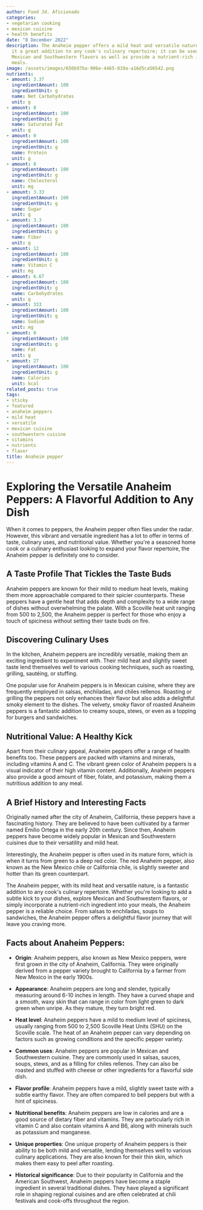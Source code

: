 ```yaml
---
author: Food Jd. Aficionado
categories:
- vegetarian cooking
- mexican cuisine
- health benefits
date: "8 December 2022"
description: The Anaheim pepper offers a mild heat and versatile nature that makes
  it a great addition to any cook's culinary repertoire; it can be used to explore
  Mexican and Southwestern flavors as well as provide a nutrient-rich ingredient to
  meals.
image: /assets/images/650b97ba-906e-4465-819a-a16d5ca56542.png
nutrients:
- amount: 3.37
  ingredientAmount: 100
  ingredientUnit: g
  name: Net Carbohydrates
  unit: g
- amount: 0
  ingredientAmount: 100
  ingredientUnit: g
  name: Saturated Fat
  unit: g
- amount: 0
  ingredientAmount: 100
  ingredientUnit: g
  name: Protein
  unit: g
- amount: 0
  ingredientAmount: 100
  ingredientUnit: g
  name: Cholesterol
  unit: mg
- amount: 3.33
  ingredientAmount: 100
  ingredientUnit: g
  name: Sugar
  unit: g
- amount: 3.3
  ingredientAmount: 100
  ingredientUnit: g
  name: Fiber
  unit: g
- amount: 12
  ingredientAmount: 100
  ingredientUnit: g
  name: Vitamin C
  unit: mg
- amount: 6.67
  ingredientAmount: 100
  ingredientUnit: g
  name: Carbohydrates
  unit: g
- amount: 333
  ingredientAmount: 100
  ingredientUnit: g
  name: Sodium
  unit: mg
- amount: 0
  ingredientAmount: 100
  ingredientUnit: g
  name: Fat
  unit: g
- amount: 27
  ingredientAmount: 100
  ingredientUnit: g
  name: Calories
  unit: kcal
related_posts: true
tags:
- sticky
- featured
- anaheim peppers
- mild heat
- versatile
- mexican cuisine
- southwestern cuisine
- vitamins
- nutrients
- flavor
title: Anaheim pepper
---
```

# Exploring the Versatile Anaheim Peppers: A Flavorful Addition to Any Dish

When it comes to peppers, the Anaheim pepper often flies under the radar. However, this vibrant and versatile ingredient has a lot to offer in terms of taste, culinary uses, and nutritional value. Whether you're a seasoned home cook or a culinary enthusiast looking to expand your flavor repertoire, the Anaheim pepper is definitely one to consider. 

## A Taste Profile That Tickles the Taste Buds

Anaheim peppers are known for their mild to medium heat levels, making them more approachable compared to their spicier counterparts. These peppers have a gentle heat that adds depth and complexity to a wide range of dishes without overwhelming the palate. With a Scoville heat unit ranging from 500 to 2,500, the Anaheim pepper is perfect for those who enjoy a touch of spiciness without setting their taste buds on fire.

## Discovering Culinary Uses

In the kitchen, Anaheim peppers are incredibly versatile, making them an exciting ingredient to experiment with. Their mild heat and slightly sweet taste lend themselves well to various cooking techniques, such as roasting, grilling, sautéing, or stuffing. 

One popular use for Anaheim peppers is in Mexican cuisine, where they are frequently employed in salsas, enchiladas, and chiles rellenos. Roasting or grilling the peppers not only enhances their flavor but also adds a delightful smoky element to the dishes. The velvety, smoky flavor of roasted Anaheim peppers is a fantastic addition to creamy soups, stews, or even as a topping for burgers and sandwiches.

## Nutritional Value: A Healthy Kick

Apart from their culinary appeal, Anaheim peppers offer a range of health benefits too. These peppers are packed with vitamins and minerals, including vitamins A and C. The vibrant green color of Anaheim peppers is a visual indicator of their high vitamin content. Additionally, Anaheim peppers also provide a good amount of fiber, folate, and potassium, making them a nutritious addition to any meal.

## A Brief History and Interesting Facts

Originally named after the city of Anaheim, California, these peppers have a fascinating history. They are believed to have been cultivated by a farmer named Emilio Ortega in the early 20th century. Since then, Anaheim peppers have become widely popular in Mexican and Southwestern cuisines due to their versatility and mild heat.

Interestingly, the Anaheim pepper is often used in its mature form, which is when it turns from green to a deep red color. The red Anaheim pepper, also known as the New Mexico chile or California chile, is slightly sweeter and hotter than its green counterpart.



The Anaheim pepper, with its mild heat and versatile nature, is a fantastic addition to any cook's culinary repertoire. Whether you're looking to add a subtle kick to your dishes, explore Mexican and Southwestern flavors, or simply incorporate a nutrient-rich ingredient into your meals, the Anaheim pepper is a reliable choice. From salsas to enchiladas, soups to sandwiches, the Anaheim pepper offers a delightful flavor journey that will leave you craving more.

## Facts about Anaheim Peppers:

- **Origin**: Anaheim peppers, also known as New Mexico peppers, were first grown in the city of Anaheim, California. They were originally derived from a pepper variety brought to California by a farmer from New Mexico in the early 1900s.

- **Appearance**: Anaheim peppers are long and slender, typically measuring around 6-10 inches in length. They have a curved shape and a smooth, waxy skin that can range in color from light green to dark green when unripe. As they mature, they turn bright red.

- **Heat level**: Anaheim peppers have a mild to medium level of spiciness, usually ranging from 500 to 2,500 Scoville Heat Units (SHU) on the Scoville scale. The heat of an Anaheim pepper can vary depending on factors such as growing conditions and the specific pepper variety.

- **Common uses**: Anaheim peppers are popular in Mexican and Southwestern cuisine. They are commonly used in salsas, sauces, soups, stews, and as a filling for chiles rellenos. They can also be roasted and stuffed with cheese or other ingredients for a flavorful side dish.

- **Flavor profile**: Anaheim peppers have a mild, slightly sweet taste with a subtle earthy flavor. They are often compared to bell peppers but with a hint of spiciness.

- **Nutritional benefits**: Anaheim peppers are low in calories and are a good source of dietary fiber and vitamins. They are particularly rich in vitamin C and also contain vitamins A and B6, along with minerals such as potassium and manganese.

- **Unique properties**: One unique property of Anaheim peppers is their ability to be both mild and versatile, lending themselves well to various culinary applications. They are also known for their thin skin, which makes them easy to peel after roasting.

- **Historical significance**: Due to their popularity in California and the American Southwest, Anaheim peppers have become a staple ingredient in several traditional dishes. They have played a significant role in shaping regional cuisines and are often celebrated at chili festivals and cook-offs throughout the region.
